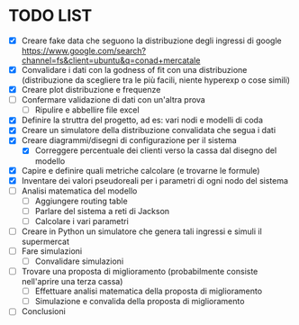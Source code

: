 # TODO LIST
- [x] Creare fake data che seguono la distribuzione degli ingressi di google https://www.google.com/search?channel=fs&client=ubuntu&q=conad+mercatale
- [x] Convalidare i dati con la godness of fit con una distribuzione (distribuzione da scegliere tra le più facili, niente hyperexp o cose simili)
- [x] Creare plot distribuzione e frequenze
- [ ] Confermare validazione di dati con un'altra prova
    - [ ] Ripulire e abbellire file excel
- [x] Definire la struttra del progetto, ad es: vari nodi e modelli di coda
- [x] Creare un simulatore della distribuzione convalidata che segua i dati
- [x] Creare diagrammi/disegni di configurazione per il sistema
    - [x] Correggere percentuale dei clienti verso la cassa dal disegno del modello
- [x] Capire e definire quali metriche calcolare (e trovarne le formule)
- [x] Inventare dei valori pseudoreali per i parametri di ogni nodo del sistema
- [ ] Analisi matematica del modello
    - [ ] Aggiungere routing table
    - [ ] Parlare del sistema a reti di Jackson
    - [ ] Calcolare i vari parametri
- [ ] Creare in Python un simulatore che genera tali ingressi e simuli il supermercat
- [ ] Fare simulazioni
    - [ ] Convalidare simulazioni
- [ ] Trovare una proposta di miglioramento (probabilmente consiste nell'aprire una terza cassa)
    - [ ] Effettuare analisi matematica della proposta di miglioramento
    - [ ] Simulazione e convalida della proposta di miglioramento
- [ ] Conclusioni
